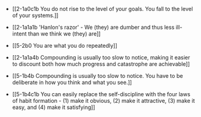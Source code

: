 - [[2-1a0c1b You do not rise to the level of your goals. You fall to the level of your systems.]]

- [[2-1a1a1b 'Hanlon's razor' - We (they) are dumber and thus less ill-intent than we think we (they) are]]
- [[5-2b0 You are what you do repeatedly]]
- [[2-1a1a4b Compounding is usually too slow to notice, making it easier to discount both how much progress and catastrophe are achievable]]
- [[5-1b4b Compounding is usually too slow to notice. You have to be deliberate in how you think and what you see.]]

- [[5-1b4c1b You can easily replace the self-discipline with the four laws of habit formation - (1) make it obvious, (2) make it attractive, (3) make it easy, and (4) make it satisfying]]
